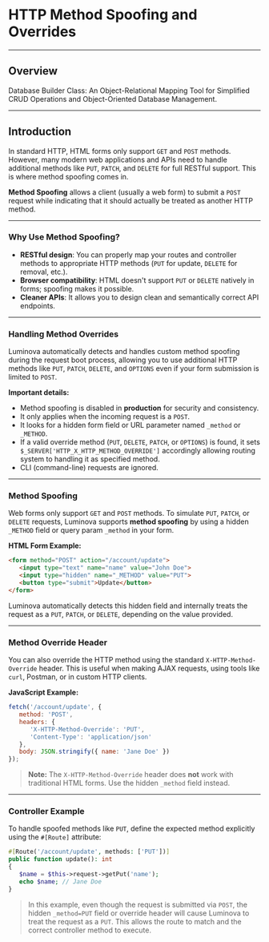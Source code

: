 # HTTP Method Spoofing and Overrides

***

## Overview

Database Builder Class: An Object-Relational Mapping Tool for Simplified CRUD Operations and Object-Oriented Database Management.

***

## Introduction

In standard HTTP, HTML forms only support `GET` and `POST` methods. However, many modern web applications and APIs need to handle additional methods like `PUT`, `PATCH`, and `DELETE` for full RESTful support. This is where method spoofing comes in.

**Method Spoofing** allows a client (usually a web form) to submit a `POST` request while indicating that it should actually be treated as another HTTP method.

---

### Why Use Method Spoofing?

- **RESTful design**: You can properly map your routes and controller methods to appropriate HTTP methods (`PUT` for update, `DELETE` for removal, etc.).
- **Browser compatibility**: HTML doesn't support `PUT` or `DELETE` natively in forms; spoofing makes it possible.
- **Cleaner APIs**: It allows you to design clean and semantically correct API endpoints.

---

### Handling Method Overrides

Luminova automatically detects and handles custom method spoofing during the request boot process, allowing you to use additional HTTP methods like `PUT`, `PATCH`, `DELETE`, and `OPTIONS` even if your form submission is limited to `POST`.

**Important details:**
- Method spoofing is disabled in **production** for security and consistency.
- It only applies when the incoming request is a `POST`.
- It looks for a hidden form field or URL parameter named `_method` or `_METHOD`.
- If a valid override method (`PUT`, `DELETE`, `PATCH`, or `OPTIONS`) is found, it sets `$_SERVER['HTTP_X_HTTP_METHOD_OVERRIDE']` accordingly allowing routing system to handling it as specified method.
- CLI (command-line) requests are ignored.

---

### Method Spoofing

Web forms only support `GET` and `POST` methods. To simulate `PUT`, `PATCH`, or `DELETE` requests, Luminova supports **method spoofing** by using a hidden `_METHOD` field or query param `_method` in your form.

**HTML Form Example:**

```html
<form method="POST" action="/account/update">
   <input type="text" name="name" value="John Doe">
   <input type="hidden" name="_METHOD" value="PUT">
   <button type="submit">Update</button>
</form>
```

Luminova automatically detects this hidden field and internally treats the request as a `PUT`, `PATCH`, or `DELETE`, depending on the value provided.

---

### Method Override Header

You can also override the HTTP method using the standard `X-HTTP-Method-Override` header. This is useful when making AJAX requests, using tools like `curl`, Postman, or in custom HTTP clients.

**JavaScript Example:**

```js
fetch('/account/update', {
   method: 'POST',
   headers: {
      'X-HTTP-Method-Override': 'PUT',
      'Content-Type': 'application/json'
   },
   body: JSON.stringify({ name: 'Jane Doe' })
});
```

> **Note:** The `X-HTTP-Method-Override` header does **not** work with traditional HTML forms. Use the hidden `_method` field instead.

---

### Controller Example

To handle spoofed methods like `PUT`, define the expected method explicitly using the `#[Route]` attribute:

```php
#[Route('/account/update', methods: ['PUT'])]
public function update(): int 
{
   $name = $this->request->getPut('name');
   echo $name; // Jane Doe
}
```

> In this example, even though the request is submitted via `POST`, the hidden `_method=PUT` field or override header will cause Luminova to treat the request as a `PUT`. This allows the route to match and the correct controller method to execute.
